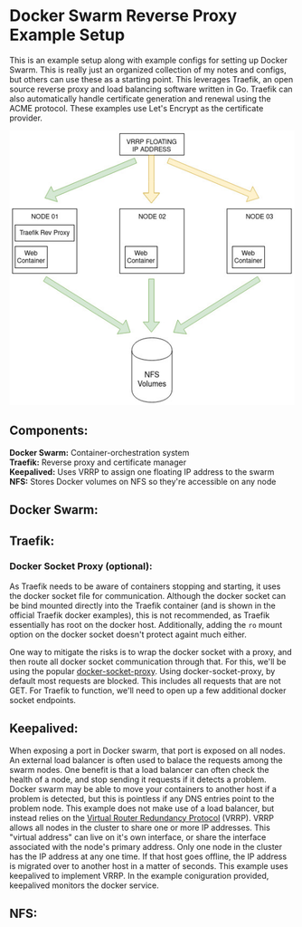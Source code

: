 # Docker Swarm Reverse Proxy Example Setup
This is an example setup along with example configs for setting up Docker Swarm. This is really just an organized collection of my notes and configs, but others can use these as a starting point. This leverages Traefik, an open source reverse proxy and load balancing software written in Go. Traefik can also automatically handle certificate generation and renewal using the ACME protocol. These examples use Let's Encrypt as the certificate provider. 

![alt text](https://github.com/doublez13/docker-swarm-example-setup/blob/master/example-architecture.jpg)

## Components:
**Docker Swarm:** Container-orchestration system  
**Traefik:** Reverse proxy and certificate manager  
**Keepalived:** Uses VRRP to assign one floating IP address to the swarm  
**NFS:** Stores Docker volumes on NFS so they're accessible on any node

## Docker Swarm:
## Traefik:
### Docker Socket Proxy (optional):
As Traefik needs to be aware of containers stopping and starting, it uses the docker socket file for communication. Although the docker socket can be bind mounted directly into the Traefik container (and is shown in the official Traefik docker examples), this is not recommended, as Traefik essentially has root on the docker host. Additionally, adding the `ro` mount option on the docker socket doesn't protect againt much either.  

One way to mitigate the risks is to wrap the docker socket with a proxy, and then route all docker socket communication through that. For this, we'll be using the popular [docker-socket-proxy](https://github.com/Tecnativa/docker-socket-proxy). Using docker-socket-proxy, by default most requests are blocked. This includes all requests that are not GET. For Traefik to function, we'll need to open up a few additional docker socket endpoints.  

## Keepalived:
When exposing a port in Docker swarm, that port is exposed on all nodes. An external load balancer is often used to balace the requests among the swarm nodes. One benefit is that a load balancer can often check the health of a node, and stop sending it requests if it detects a problem. Docker swarm may be able to move your containers to another host if a problem is detected, but this is pointless if any DNS entries point to the problem node. This example does not make use of a load balancer, but instead relies on the [Virtual Router Redundancy Protocol](https://en.wikipedia.org/wiki/Virtual_Router_Redundancy_Protocol) (VRRP). VRRP allows all nodes in the cluster to share one or more IP addresses. This "virtual address" can live on it's own interface, or share the interface associated with the node's primary address. Only one node in the cluster has the IP address at any one time. If that host goes offline, the IP address is migrated over to another host in a matter of seconds. This example uses keepalived to implement VRRP. In the example coniguration provided, keepalived monitors the docker service.

## NFS:
